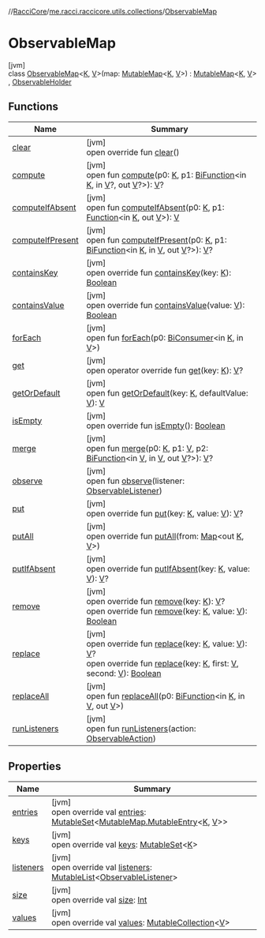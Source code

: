 //[RacciCore](../../../index.md)/[me.racci.raccicore.utils.collections](../index.md)/[ObservableMap](index.md)

# ObservableMap

[jvm]\
class [ObservableMap](index.md)&lt;[K](index.md), [V](index.md)&gt;(map: [MutableMap](https://kotlinlang.org/api/latest/jvm/stdlib/kotlin.collections/-mutable-map/index.html)&lt;[K](index.md), [V](index.md)&gt;) : [MutableMap](https://kotlinlang.org/api/latest/jvm/stdlib/kotlin.collections/-mutable-map/index.html)&lt;[K](index.md), [V](index.md)&gt; , [ObservableHolder](../-observable-holder/index.md)

## Functions

| Name | Summary |
|---|---|
| [clear](clear.md) | [jvm]<br>open override fun [clear](clear.md)() |
| [compute](index.md#-2125908806%2FFunctions%2F-519281799) | [jvm]<br>open fun [compute](index.md#-2125908806%2FFunctions%2F-519281799)(p0: [K](index.md), p1: [BiFunction](https://docs.oracle.com/javase/8/docs/api/java/util/function/BiFunction.html)&lt;in [K](index.md), in [V](index.md)?, out [V](index.md)?&gt;): [V](index.md)? |
| [computeIfAbsent](index.md#-2012194187%2FFunctions%2F-519281799) | [jvm]<br>open fun [computeIfAbsent](index.md#-2012194187%2FFunctions%2F-519281799)(p0: [K](index.md), p1: [Function](https://docs.oracle.com/javase/8/docs/api/java/util/function/Function.html)&lt;in [K](index.md), out [V](index.md)&gt;): [V](index.md) |
| [computeIfPresent](index.md#1357972273%2FFunctions%2F-519281799) | [jvm]<br>open fun [computeIfPresent](index.md#1357972273%2FFunctions%2F-519281799)(p0: [K](index.md), p1: [BiFunction](https://docs.oracle.com/javase/8/docs/api/java/util/function/BiFunction.html)&lt;in [K](index.md), in [V](index.md), out [V](index.md)?&gt;): [V](index.md)? |
| [containsKey](index.md#189495335%2FFunctions%2F-519281799) | [jvm]<br>open override fun [containsKey](index.md#189495335%2FFunctions%2F-519281799)(key: [K](index.md)): [Boolean](https://kotlinlang.org/api/latest/jvm/stdlib/kotlin/-boolean/index.html) |
| [containsValue](index.md#-337993863%2FFunctions%2F-519281799) | [jvm]<br>open override fun [containsValue](index.md#-337993863%2FFunctions%2F-519281799)(value: [V](index.md)): [Boolean](https://kotlinlang.org/api/latest/jvm/stdlib/kotlin/-boolean/index.html) |
| [forEach](index.md#1890068580%2FFunctions%2F-519281799) | [jvm]<br>open fun [forEach](index.md#1890068580%2FFunctions%2F-519281799)(p0: [BiConsumer](https://docs.oracle.com/javase/8/docs/api/java/util/function/BiConsumer.html)&lt;in [K](index.md), in [V](index.md)&gt;) |
| [get](index.md#1589144509%2FFunctions%2F-519281799) | [jvm]<br>open operator override fun [get](index.md#1589144509%2FFunctions%2F-519281799)(key: [K](index.md)): [V](index.md)? |
| [getOrDefault](index.md#1493482850%2FFunctions%2F-519281799) | [jvm]<br>open fun [getOrDefault](index.md#1493482850%2FFunctions%2F-519281799)(key: [K](index.md), defaultValue: [V](index.md)): [V](index.md) |
| [isEmpty](index.md#-1708477740%2FFunctions%2F-519281799) | [jvm]<br>open override fun [isEmpty](index.md#-1708477740%2FFunctions%2F-519281799)(): [Boolean](https://kotlinlang.org/api/latest/jvm/stdlib/kotlin/-boolean/index.html) |
| [merge](index.md#1519727293%2FFunctions%2F-519281799) | [jvm]<br>open fun [merge](index.md#1519727293%2FFunctions%2F-519281799)(p0: [K](index.md), p1: [V](index.md), p2: [BiFunction](https://docs.oracle.com/javase/8/docs/api/java/util/function/BiFunction.html)&lt;in [V](index.md), in [V](index.md), out [V](index.md)?&gt;): [V](index.md)? |
| [observe](../-observable-holder/observe.md) | [jvm]<br>open fun [observe](../-observable-holder/observe.md)(listener: [ObservableListener](../index.md#1056729540%2FClasslikes%2F-519281799)) |
| [put](put.md) | [jvm]<br>open override fun [put](put.md)(key: [K](index.md), value: [V](index.md)): [V](index.md)? |
| [putAll](put-all.md) | [jvm]<br>open override fun [putAll](put-all.md)(from: [Map](https://kotlinlang.org/api/latest/jvm/stdlib/kotlin.collections/-map/index.html)&lt;out [K](index.md), [V](index.md)&gt;) |
| [putIfAbsent](put-if-absent.md) | [jvm]<br>open override fun [putIfAbsent](put-if-absent.md)(key: [K](index.md), value: [V](index.md)): [V](index.md)? |
| [remove](remove.md) | [jvm]<br>open override fun [remove](remove.md)(key: [K](index.md)): [V](index.md)?<br>open override fun [remove](remove.md)(key: [K](index.md), value: [V](index.md)): [Boolean](https://kotlinlang.org/api/latest/jvm/stdlib/kotlin/-boolean/index.html) |
| [replace](replace.md) | [jvm]<br>open override fun [replace](replace.md)(key: [K](index.md), value: [V](index.md)): [V](index.md)?<br>open override fun [replace](replace.md)(key: [K](index.md), first: [V](index.md), second: [V](index.md)): [Boolean](https://kotlinlang.org/api/latest/jvm/stdlib/kotlin/-boolean/index.html) |
| [replaceAll](index.md#-616367665%2FFunctions%2F-519281799) | [jvm]<br>open fun [replaceAll](index.md#-616367665%2FFunctions%2F-519281799)(p0: [BiFunction](https://docs.oracle.com/javase/8/docs/api/java/util/function/BiFunction.html)&lt;in [K](index.md), in [V](index.md), out [V](index.md)&gt;) |
| [runListeners](../-observable-holder/run-listeners.md) | [jvm]<br>open fun [runListeners](../-observable-holder/run-listeners.md)(action: [ObservableAction](../-observable-action/index.md)) |

## Properties

| Name | Summary |
|---|---|
| [entries](index.md#313986111%2FProperties%2F-519281799) | [jvm]<br>open override val [entries](index.md#313986111%2FProperties%2F-519281799): [MutableSet](https://kotlinlang.org/api/latest/jvm/stdlib/kotlin.collections/-mutable-set/index.html)&lt;[MutableMap.MutableEntry](https://kotlinlang.org/api/latest/jvm/stdlib/kotlin.collections/-mutable-map/-mutable-entry/index.html)&lt;[K](index.md), [V](index.md)&gt;&gt; |
| [keys](index.md#-1153773961%2FProperties%2F-519281799) | [jvm]<br>open override val [keys](index.md#-1153773961%2FProperties%2F-519281799): [MutableSet](https://kotlinlang.org/api/latest/jvm/stdlib/kotlin.collections/-mutable-set/index.html)&lt;[K](index.md)&gt; |
| [listeners](listeners.md) | [jvm]<br>open override val [listeners](listeners.md): [MutableList](https://kotlinlang.org/api/latest/jvm/stdlib/kotlin.collections/-mutable-list/index.html)&lt;[ObservableListener](../index.md#1056729540%2FClasslikes%2F-519281799)&gt; |
| [size](index.md#-157521630%2FProperties%2F-519281799) | [jvm]<br>open override val [size](index.md#-157521630%2FProperties%2F-519281799): [Int](https://kotlinlang.org/api/latest/jvm/stdlib/kotlin/-int/index.html) |
| [values](index.md#211311497%2FProperties%2F-519281799) | [jvm]<br>open override val [values](index.md#211311497%2FProperties%2F-519281799): [MutableCollection](https://kotlinlang.org/api/latest/jvm/stdlib/kotlin.collections/-mutable-collection/index.html)&lt;[V](index.md)&gt; |
